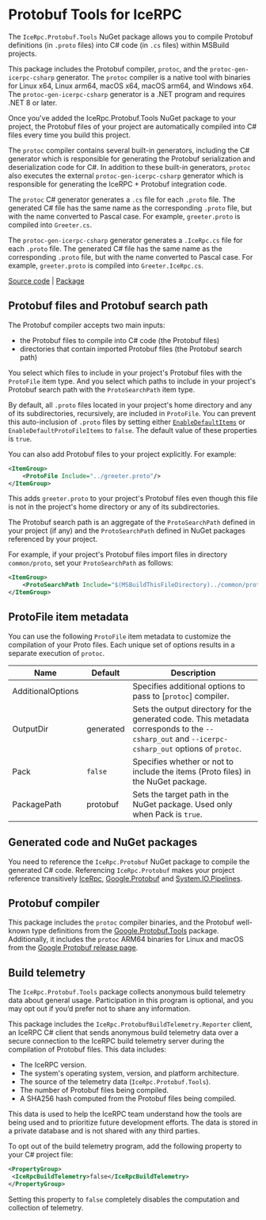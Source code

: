 # Protobuf Tools for IceRPC

The `IceRpc.Protobuf.Tools` NuGet package allows you to compile Protobuf definitions (in `.proto` files) into C# code (in `.cs` files)
within MSBuild projects.

This package includes the Protobuf compiler, `protoc`, and the `protoc-gen-icerpc-csharp` generator. The `protoc`
compiler is a native tool with binaries for Linux x64, Linux arm64, macOS x64, macOS arm64, and Windows x64. The 
`protoc-gen-icerpc-csharp` generator is a .NET program and requires .NET 8 or later.

Once you've added the IceRpc.Protobuf.Tools NuGet package to your project, the Protobuf files of your project are
automatically compiled into C# files every time you build this project.

The `protoc` compiler contains several built-in generators, including the C# generator which is responsible for
generating the Protobuf serialization and deserialization code for C#. In addition to these built-in generators,
`protoc` also executes the external `protoc-gen-icerpc-csharp` generator which is responsible for generating the
IceRPC + Protobuf integration code.

The `protoc` C# generator generates a `.cs` file for each `.proto` file. The generated C# file has the same name
as the corresponding `.proto` file, but with the name converted to Pascal case. For example, `greeter.proto` is compiled
into `Greeter.cs`.

The `protoc-gen-icerpc-csharp` generator generates a `.IceRpc.cs` file for each `.proto` file. The generated C# file
has the same name as the corresponding `.proto` file, but with the name converted to Pascal case. For example,
`greeter.proto` is compiled into `Greeter.IceRpc.cs`.

[Source code][source] | [Package][package]

## Protobuf files and Protobuf search path

The Protobuf compiler accepts two main inputs:

- the Protobuf files to compile into C# code (the Protobuf files)
- directories that contain imported Protobuf files (the Protobuf search path)

You select which files to include in your project's Protobuf files with the `ProtoFile` item type. And you select which
paths to include in your project's Protobuf search path with the `ProtoSearchPath` item type.

By default, all `.proto` files located in your project's home directory and any of its subdirectories, recursively, are
included in `ProtoFile`. You can prevent this auto-inclusion of `.proto` files by setting either
[`EnableDefaultItems`][default-items] or `EnableDefaultProtoFileItems` to `false`. The default value of these properties
is `true`.

You can also add Protobuf files to your project explicitly. For example:

```xml
<ItemGroup>
    <ProtoFile Include="../greeter.proto"/>
</ItemGroup>
```

This adds `greeter.proto` to your project's Protobuf files even though this file is not in the project's home directory
or any of its subdirectories.

The Protobuf search path is an aggregate of the `ProtoSearchPath` defined in your project (if any) and the
`ProtoSearchPath` defined in NuGet packages referenced by your project.

For example, if your project's Protobuf files import files in directory `common/proto`, set your `ProtoSearchPath` as
follows:

```xml
<ItemGroup>
    <ProtoSearchPath Include="$(MSBuildThisFileDirectory)../common/proto"/>
</ItemGroup>
```

## ProtoFile item metadata

You can use the following `ProtoFile` item metadata to customize the compilation of your Proto files. Each
unique set of options results in a separate execution of `protoc`.

| Name              | Default   | Description                                                                                                                                      |
|-------------------|-----------|--------------------------------------------------------------------------------------------------------------------------------------------------|
| AdditionalOptions |           | Specifies additional options to pass to [`protoc`] compiler.                                                                                     |
| OutputDir         | generated | Sets the output directory for the generated code. This metadata corresponds to the `--csharp_out` and `--icerpc-csharp_out` options of `protoc`. |
| Pack              | `false`   | Specifies whether or not to include the items (Proto files) in the NuGet package.                                                                |
| PackagePath       | protobuf  | Sets the target path in the NuGet package. Used only when Pack is `true`.                                                                        |

## Generated code and NuGet packages

You need to reference the `IceRpc.Protobuf` NuGet package to compile the generated C# code. Referencing
`IceRpc.Protobuf` makes your project reference transitively [IceRpc][icerpc], [Google.Protobuf][google-protobuf] and
[System.IO.Pipelines][system-io-pipelines].

## Protobuf compiler

This package includes the `protoc` compiler binaries, and the Protobuf well-known type definitions from the
[Google.Protobuf.Tools][google-protobuf-tools] package. Additionally, it includes the `protoc` ARM64 binaries
for Linux and macOS from the [Google Protobuf release page][google-protobuf-release].

## Build telemetry

The `IceRpc.Protobuf.Tools` package collects anonymous build telemetry data about general usage. Participation in this
program is optional, and you may opt out if you’d prefer not to share any information.

This package includes the `IceRpc.ProtobufBuildTelemetry.Reporter` client, an IceRPC C# client that sends anonymous build
telemetry data over a secure connection to the IceRPC build telemetry server during the compilation of Protobuf files.
This data includes:

- The IceRPC version.
- The system's operating system, version, and platform architecture.
- The source of the telemetry data (`IceRpc.Protobuf.Tools`).
- The number of Protobuf files being compiled.
- A SHA256 hash computed from the Protobuf files being compiled.

This data is used to help the IceRPC team understand how the tools are being used and to prioritize future development
efforts. The data is stored in a private database and is not shared with any third parties.

To opt out of the build telemetry program, add the following property to your C# project file:

```xml
<PropertyGroup>
 <IceRpcBuildTelemetry>false</IceRpcBuildTelemetry>
</PropertyGroup>
```

Setting this property to `false` completely disables the computation and collection of telemetry.

[default-items]: https://learn.microsoft.com/en-us/dotnet/core/project-sdk/msbuild-props#enabledefaultitems
[icerpc]: https://www.nuget.org/packages/IceRpc
[package]: https://www.nuget.org/packages/IceRpc.Protobuf.Tools
[source]: https://github.com/icerpc/icerpc-csharp/tree/main/tools/IceRpc.Protobuf.Tools
[system-io-pipelines]: https://www.nuget.org/packages/System.IO.Pipelines
[google-protobuf]: https://www.nuget.org/packages/Google.Protobuf
[google-protobuf-tools]: https://www.nuget.org/packages/Google.Protobuf.Tools
[google-protobuf-release]: https://github.com/protocolbuffers/protobuf/releases
